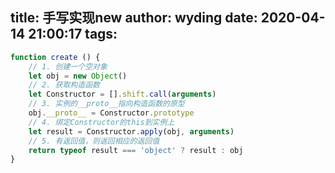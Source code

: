 title: 手写实现new
author: wyding
date: 2020-04-14 21:00:17
tags:
---
```js
function create () {
	// 1. 创建一个空对象
    let obj = new Object()
    // 2. 获取构造函数
    let Constructor = [].shift.call(arguments)
    // 3. 实例的__proto__指向构造函数的原型
    obj.__proto__ = Constructor.prototype
    // 4. 绑定Constructor的this到实例上
    let result = Constructor.apply(obj, arguments)
    // 5. 有返回值，则返回相应的返回值
    return typeof result === 'object' ? result : obj
}
```